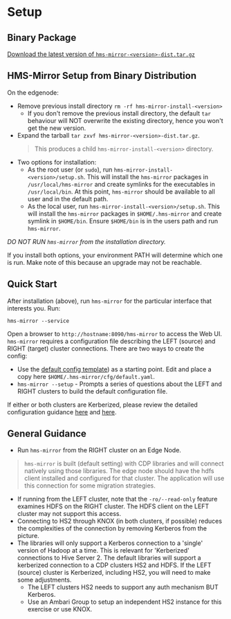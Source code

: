 # Setup

## Binary Package

[Download the latest version of `hms-mirror-<version>-dist.tar.gz`](https://github.com/cloudera-labs/hms-mirror/releases)

## HMS-Mirror Setup from Binary Distribution

On the edgenode:

- Remove previous install directory `rm -rf hms-mirror-install-<version>`
    - If you don't remove the previous install directory, the default `tar` behaviour will NOT overwrite the existing
      directory, hence you won't get the new version.
- Expand the tarball `tar zxvf hms-mirror-<version>-dist.tar.gz`.
  > This produces a child `hms-mirror-install-<version>` directory.
- Two options for installation:
    - As the root user (or `sudo`), run `hms-mirror-install-<version>/setup.sh`. This will install the `hms-mirror`
      packages in `/usr/local/hms-mirror` and create symlinks for the executables in `/usr/local/bin`. At this
      point, `hms-mirror` should be available to all user and in the default path.
    - As the local user, run `hms-mirror-install-<version>/setup.sh`. This will install the `hms-mirror` packages
      in `$HOME/.hms-mirror` and create symlink in `$HOME/bin`. Ensure `$HOME/bin` is in the users path and
      run `hms-mirror`.

*DO NOT RUN `hms-mirror` from the installation directory.*

If you install both options, your environment PATH will determine which one is run. Make note of this because an upgrade
may not be reachable.

## Quick Start

After installation (above), run `hms-mirror` for the particular interface that interests you.
<tabs>
<tab title="Web UI">
Run:

<code>hms-mirror --service</code>

Open a browser to
<code>http://hostname:8090/hms-mirror</code> to access the Web UI.
</tab>
<tab title="CLI">
`hms-mirror` requires a configuration file describing the LEFT (source) and RIGHT (target) cluster connections.  There are two ways to create the config:

- Use the [default config template](hms-mirror-Default-Configuration-Template.md)) as a starting point. Edit and place a
  copy here `$HOME/.hms-mirror/cfg/default.yaml`.
- `hms-mirror --setup` - Prompts a series of questions about the LEFT and RIGHT clusters to build the default
  configuration file.

</tab>
</tabs>


If either or both clusters are Kerberized, please review the detailed configuration
guidance [here](hms-mirror-running.md#running-against-a-legacy-non-cdp-kerberized-hiveserver2)
and [here](hms-mirror-running.md#kerberized-connections).

## General Guidance

- Run `hms-mirror` from the RIGHT cluster on an Edge Node.

> `hms-mirror` is built (default setting) with CDP libraries and will connect natively using those libraries. The edge
> node should have the hdfs client installed and configured for that cluster. The application will use this connection for
> some migration strategies.

- If running from the LEFT cluster, note that the `-ro/--read-only` feature examines HDFS on the RIGHT cluster. The HDFS
  client on the LEFT cluster may not support this access.
- Connecting to HS2 through KNOX (in both clusters, if possible) reduces the complexities of the connection by removing
  Kerberos from the picture.
- The libraries will only support a Kerberos connection to a 'single' version of Hadoop at a time. This is relevant
  for 'Kerberized' connections to Hive Server 2. The default libraries will support a kerberized connection to a CDP
  clusters HS2 and HDFS. If the LEFT (source) cluster is Kerberized, including HS2, you will need to make some
  adjustments.
    - The LEFT clusters HS2 needs to support any auth mechanism BUT Kerberos.
    - Use an Ambari Group to setup an independent HS2 instance for this exercise or use KNOX.
